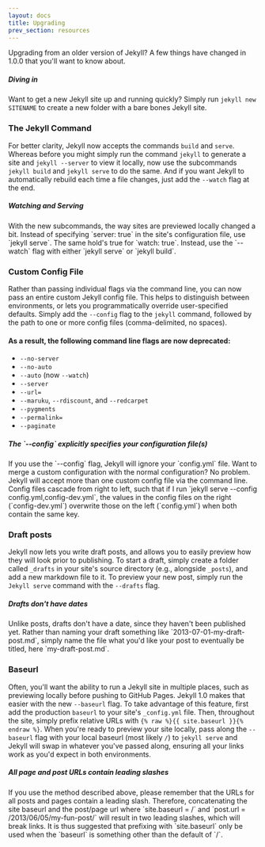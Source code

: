 ```yaml
---
layout: docs
title: Upgrading
prev_section: resources
---
```


Upgrading from an older version of Jekyll? A few things have changed in 1.0.0
that you'll want to know about.


<div class="note feature">
  <h5 markdown="1">Diving in</h5>
  <p markdown="1">Want to get a new Jekyll site up and running quickly? Simply
   run <code>jekyll new SITENAME</code> to create a new folder with a bare bones
   Jekyll site.</p>
</div>

### The Jekyll Command

For better clarity, Jekyll now accepts the commands `build` and `serve`.
Whereas before you might simply run the command `jekyll` to generate a site
and `jekyll --server` to view it locally, now use the subcommands `jekyll build`
and `jekyll serve` to do the same. And if you want Jekyll to automatically
rebuild each time a file changes, just add the `--watch` flag at the end.

<div class="note info">
  <h5 markdown="1">Watching and Serving</h5>
  <p markdown="1">With the new subcommands, the way sites are previewed locally
   changed a bit. Instead of specifying `server: true` in the site's
   configuration file, use `jekyll serve`. The same hold's true for
   `watch: true`. Instead, use the `--watch` flag with either `jekyll serve`
    or `jekyll build`.</p>
</div>

### Custom Config File

Rather than passing individual flags via the command line, you can now pass an
entire custom Jekyll config file. This helps to distinguish between
environments, or lets you programmatically override user-specified defaults.
Simply add the `--config` flag to the `jekyll` command, followed by the path
to one or more config files (comma-delimited, no spaces).

#### As a result, the following command line flags are now deprecated:

* `--no-server`
* `--no-auto`
* `--auto` (now `--watch`)
* `--server`
* `--url=`
* `--maruku`, `--rdiscount`, and `--redcarpet`
* `--pygments`
* `--permalink=`
* `--paginate`

<div class="note info">
  <h5 markdown="1">The `--config` explicitly specifies your configuration file(s)</h5>
  <p markdown="1">If you use the `--config` flag, Jekyll will ignore your
    `config.yml` file. Want to merge a custom configuration with the normal
    configuration? No problem. Jekyll will accept more than one custom config
    file via the command line. Config files cascade from right to left, such
    that if I run `jekyll serve --config config.yml,config-dev.yml`,
    the values in the config files on the right (`config-dev.yml`) overwrite
    those on the left (`config.yml`) when both contain the same key.</p>
</div>

### Draft posts

Jekyll now lets you write draft posts, and allows you to easily preview how
they will look prior to publishing. To start a draft, simply create a folder
called `_drafts` in your site's source directory (e.g., alongside `_posts`),
and add a new markdown file to it. To preview your new post, simply run the
`Jekyll serve` command with the `--drafts` flag.

<div class="note info">
  <h5 markdown="1">Drafts don't have dates</h5>
  <p markdown="1">Unlike posts, drafts don't have a date, since they haven't
  been published yet. Rather than naming your draft something like
  `2013-07-01-my-draft-post.md`, simply name the file what you'd like your
  post to eventually be titled, here `my-draft-post.md`.</p>
</div>

### Baseurl

Often, you'll want the ability to run a Jekyll site in multiple places, such as
previewing locally before pushing to GitHub Pages. Jekyll 1.0 makes that
easier with the new `--baseurl` flag. To take advantage of this feature, first
add the production `baseurl` to your site's `_config.yml` file. Then,
throughout the site, simply prefix relative URLs with `{% raw %}{{ site.baseurl }}{% endraw %}`.
When you're ready to preview your site locally, pass along the `--baseurl` flag
with your local baseurl (most likely `/`) to `jekyll serve` and Jekyll will
swap in whatever you've passed along, ensuring all your links work as you'd
expect in both environments.


<div class="note warning">
  <h5 markdown="1">All page and post URLs contain leading slashes</h5>
  <p markdown="1">If you use the method described above, please remember
  that the URLs for all posts and pages contain a leading slash. Therefore,
  concatenating the site baseurl and the post/page url where
  `site.baseurl = /` and `post.url = /2013/06/05/my-fun-post/` will
  result in two leading slashes, which will break links. It is thus
  suggested that prefixing with `site.baseurl` only be used when the
  `baseurl` is something other than the default of `/`.</p>
</div>
